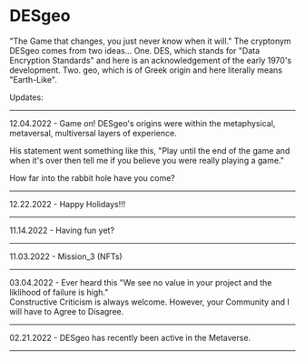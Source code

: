 # DESgeo
"The Game that changes, you just never know when it will."  The cryptonym DESgeo comes from two ideas... One. DES, which stands for "Data Encryption Standards" and here is an acknowledgement of the early 1970's development.  Two. geo, which is of Greek origin and here literally means "Earth-Like".


Updates:

---

12.04.2022 - Game on!  DESgeo's origins were within the metaphysical, metaversal, multiversal layers of experience.  

His statement went something like this, 
"Play until the end of the game and when it's over then tell me if you believe you were really playing a game."

How far into the rabbit hole have you come?  

---

12.22.2022 - Happy Holidays!!!

---

11.14.2022 - Having fun yet?

---
11.03.2022 - Mission_3 (NFTs)

---
03.04.2022 - Ever heard this "We see no value in your project and the liklihood of failure is high."  
Constructive Criticism is always welcome. However, your Community and I will have to Agree to Disagree.

---
02.21.2022 - DESgeo has recently been active in the Metaverse.  

---
